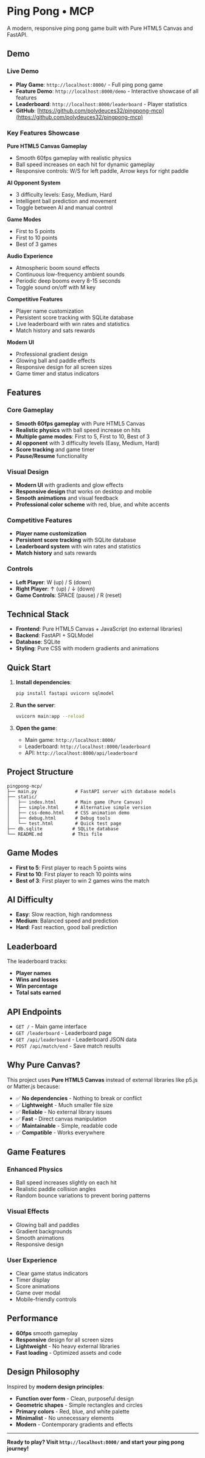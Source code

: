 # Ping Pong • MCP

A modern, responsive ping pong game built with Pure HTML5 Canvas and FastAPI.

## Demo

### Live Demo
- **Play Game**: `http://localhost:8000/` - Full ping pong game
- **Feature Demo**: `http://localhost:8000/demo` - Interactive showcase of all features
- **Leaderboard**: `http://localhost:8000/leaderboard` - Player statistics
- **GitHub**: [https://github.com/polydeuces32/pingpong-mcp](https://github.com/polydeuces32/pingpong-mcp)

### Key Features Showcase

**Pure HTML5 Canvas Gameplay**
- Smooth 60fps gameplay with realistic physics
- Ball speed increases on each hit for dynamic gameplay
- Responsive controls: W/S for left paddle, Arrow keys for right paddle

**AI Opponent System**
- 3 difficulty levels: Easy, Medium, Hard
- Intelligent ball prediction and movement
- Toggle between AI and manual control

**Game Modes**
- First to 5 points
- First to 10 points  
- Best of 3 games

**Audio Experience**
- Atmospheric boom sound effects
- Continuous low-frequency ambient sounds
- Periodic deep booms every 8-15 seconds
- Toggle sound on/off with M key

**Competitive Features**
- Player name customization
- Persistent score tracking with SQLite database
- Live leaderboard with win rates and statistics
- Match history and sats rewards

**Modern UI**
- Professional gradient design
- Glowing ball and paddle effects
- Responsive design for all screen sizes
- Game timer and status indicators

## Features

### Core Gameplay
- **Smooth 60fps gameplay** with Pure HTML5 Canvas
- **Realistic physics** with ball speed increase on hits
- **Multiple game modes**: First to 5, First to 10, Best of 3
- **AI opponent** with 3 difficulty levels (Easy, Medium, Hard)
- **Score tracking** and game timer
- **Pause/Resume** functionality

### Visual Design
- **Modern UI** with gradients and glow effects
- **Responsive design** that works on desktop and mobile
- **Smooth animations** and visual feedback
- **Professional color scheme** with red, blue, and white accents

### Competitive Features
- **Player name customization**
- **Persistent score tracking** with SQLite database
- **Leaderboard system** with win rates and statistics
- **Match history** and sats rewards

### Controls
- **Left Player**: W (up) / S (down)
- **Right Player**: ↑ (up) / ↓ (down) 
- **Game Controls**: SPACE (pause) / R (reset)

## Technical Stack

- **Frontend**: Pure HTML5 Canvas + JavaScript (no external libraries)
- **Backend**: FastAPI + SQLModel
- **Database**: SQLite
- **Styling**: Pure CSS with modern gradients and animations

## Quick Start

1. **Install dependencies**:
   ```bash
   pip install fastapi uvicorn sqlmodel
   ```

2. **Run the server**:
   ```bash
   uvicorn main:app --reload
   ```

3. **Open the game**:
   - Main game: `http://localhost:8000/`
   - Leaderboard: `http://localhost:8000/leaderboard`
   - API: `http://localhost:8000/api/leaderboard`

## Project Structure

```
pingpong-mcp/
├── main.py              # FastAPI server with database models
├── static/
│   ├── index.html       # Main game (Pure Canvas)
│   ├── simple.html      # Alternative simple version
│   ├── css-demo.html    # CSS animation demo
│   ├── debug.html       # Debug tools
│   └── test.html        # Quick test page
├── db.sqlite           # SQLite database
└── README.md           # This file
```

## Game Modes

- **First to 5**: First player to reach 5 points wins
- **First to 10**: First player to reach 10 points wins  
- **Best of 3**: First player to win 2 games wins the match

## AI Difficulty

- **Easy**: Slow reaction, high randomness
- **Medium**: Balanced speed and prediction
- **Hard**: Fast reaction, good ball prediction

## Leaderboard

The leaderboard tracks:
- **Player names**
- **Wins and losses**
- **Win percentage**
- **Total sats earned**

## API Endpoints

- `GET /` - Main game interface
- `GET /leaderboard` - Leaderboard page
- `GET /api/leaderboard` - Leaderboard JSON data
- `POST /api/match/end` - Save match results

## Why Pure Canvas?

This project uses **Pure HTML5 Canvas** instead of external libraries like p5.js or Matter.js because:

- ✅ **No dependencies** - Nothing to break or conflict
- ✅ **Lightweight** - Much smaller file size
- ✅ **Reliable** - No external library issues
- ✅ **Fast** - Direct canvas manipulation
- ✅ **Maintainable** - Simple, readable code
- ✅ **Compatible** - Works everywhere

## Game Features

### **Enhanced Physics**
- Ball speed increases slightly on each hit
- Realistic paddle collision angles
- Random bounce variations to prevent boring patterns

### **Visual Effects**
- Glowing ball and paddles
- Gradient backgrounds
- Smooth animations
- Responsive design

### **User Experience**
- Clear game status indicators
- Timer display
- Score animations
- Game over modal
- Mobile-friendly controls

## Performance

- **60fps** smooth gameplay
- **Responsive** design for all screen sizes
- **Lightweight** - No heavy external libraries
- **Fast loading** - Optimized assets and code

## Design Philosophy

Inspired by **modern design principles**:
- **Function over form** - Clean, purposeful design
- **Geometric shapes** - Simple rectangles and circles
- **Primary colors** - Red, blue, and white palette
- **Minimalist** - No unnecessary elements
- **Modern** - Contemporary gradients and effects

---

**Ready to play? Visit `http://localhost:8000/` and start your ping pong journey!**
